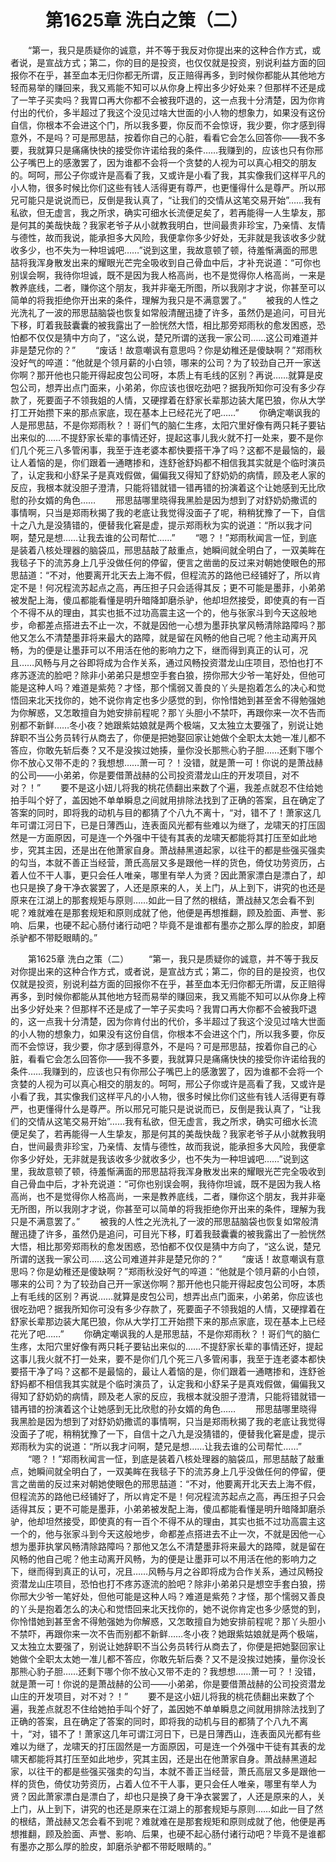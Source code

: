 # 　　第1625章 洗白之策（二）
　　“第一，我只是质疑你的诚意，并不等于我反对你提出来的这种合作方式，或者说，是宣战方式；第二，你的目的是投资，也仅仅就是投资，别说利益方面的回报你不在乎，甚至血本无归你都无所谓，反正赔得再多，到时候你都能从其他地方轻而易举的赚回来，我又焉能不知可以从你身上榨出多少好处来？但那样不还是成了一竿子买卖吗？我胃口再大你都不会被我吓退的，这一点我十分清楚，因为你肯付出的代价，多半超过了我这个没见过啥大世面的小人物的想象力，如果没有这份自信，你根本不会进这个门，所以我多要，你反而不会惊讶，我少要，你才感到得意外，不是吗？可是邢思喆，按着你自己的心脏，看看它会怎么回答你——我不多要，我就算只是痛痛快快的接受你许诺给我的条件……我赚到的，应该也只有你邢公子嘴巴上的感激罢了，因为谁都不会将一个贪婪的人视为可以真心相交的朋友的。呵呵，邢公子你或许是高看了我，又或许是小看了我，其实像我们这样平凡的小人物，很多时候比你们这些有钱人活得更有尊严，也更懂得什么是尊严。所以邢兄可能只是说说而已，反倒是我认真了，“让我们的交情从这笔交易开始”……我有私欲，但无虚言，我之所求，确实可细水长流便足矣了，若再能得一人生挚友，那是何其的美哉快哉？我家老爷子从小就教我明白，世间最贵非珍宝，乃亲情、友情与德性，故而我说，能承担多大风险，我便拿你多少好处，无非就是我该收多少就收多少，也不失为一种坦诚吧……”说到这里，我故意顿了顿，待羞惭满面的邢思喆将我浑身散发出来的耀眼光芒完全吸收到自己骨血中后，才补充说道：“可你也别误会啊，我待你坦诚，既不是因为我人格高尚，也不是觉得你人格高尚，一来是教养底线，二者，赚你这个朋友，我并非毫无所图，所以我刚才才说，你甚至可以简单的将我拒绝你开出来的条件，理解为我只是不满意罢了。”
　　被我的人性之光洗礼了一波的邢思喆脑袋也恢复如常般清醒迅捷了许多，虽然仍是追问，可目光下移，盯着我鼓囊囊的被我露出了一脸恍然大悟，相比那旁郑雨秋的愈发困惑，恐怕都不仅仅是猜中方向了，“这么说，楚兄所谓的送我一家公司……这公司难道并非是楚兄你的？”
　　“废话！故意嘲讽有意思吗？你是幼稚还是傻缺啊？”郑雨秋没好气的啐道：“他就是个领月薪的小白领，哪来的公司？为了较劲自己开一家送你啊？那开他也只能开得起皮包公司呀，本质上有毛线的区别？再说……就算是皮包公司，想弄出点门面来，小弟弟，你应该也很吃劲吧？据我所知你可没有多少存款了，死要面子不领我姐的人情，又硬撑着在舒家长辈那边装大尾巴狼，你从大学打工开始攒下来的那点家底，现在基本上已经花光了吧……”
　　你确定嘲讽我的人是邢思喆，不是你郑雨秋？！哥们气的脑仁生疼，太阳穴里好像有两只耗子要钻出来似的……不提舒家长辈的事情还好，提起这事儿我火就不打一处来，要不是你们几个死三八多管闲事，我至于连老婆本都快要搭干净了吗？这都不是最恼的，最让人着恼的是，你们跟着一通瞎掺和，连舒爸舒妈都不相信我其实就是个临时演员了，认定我和小舒呆子是真戏假做，偏偏我又得知了舒奶奶的病情，顾及老人家的反应，我根本就没胆子澄清，只能将错就错一错再错的扮演着这个让她感到无比欣慰的孙女婿的角色……
　　邢思喆哪里晓得我黑脸是因为想到了对舒奶奶撒谎的事情啊，只当是郑雨秋揭了我的老底让我觉得没面子了呢，稍稍犹豫了一下，自信十之八九是没猜错的，便替我化窘是虚，提示郑雨秋为实的说道：“所以我才问啊，楚兄是想……让我去谁的公司帮忙……”
　　“嗯？！”郑雨秋闻言一怔，到底是装着八核处理器的脑袋瓜，邢思喆敲了敲重点，她瞬间就全明白了，一双美眸在我毯子下的流苏身上几乎没做任何的停留，便言之凿凿的反过来对朝她使眼色的邢思喆道：“不对，他要离开北天去上海不假，但程流苏的路他已经铺好了，所以肯定不是！何况程流苏起点之高，再压担子只会适得其反；更不可能是墨菲，小弟弟被发配上海，傻瓜都能看懂是明升暗降卸磨杀驴，他却坦然接受，即使真的有一百个不得不从的理由，其实也抵不过功高震主这一个的，他与张家斗到今天这般地步，命都差点搭进去不止一次，不就是因他一心想为墨菲执掌风畅清除路障吗？那他又怎么不清楚墨菲将来最大的路障，就是留在风畅的他自己呢？他主动离开风畅，为的便是让墨菲可以不用活在他的影响力之下，继而得到真正的认可，况且……风畅与月之谷即将成为合作关系，通过风畅投资潜龙山庄项目，恐怕也打不疼苏逐流的脸吧？除非小弟弟只是想空手套白狼，捞你邢大少爷一笔好处，但他可能是这种人吗？难道是紫苑？才怪，那个懦弱又善良的丫头是抱着怎么的决心和觉悟回来北天找你的，她不说你肯定也多少感觉的到，你怜惜她到甚至舍不得勉强她为你解惑，又怎敢擅自为她安排前程呢？那丫头胆小不禁吓，再跟你来一次不告而别都不新鲜……冬小夜？她跟紫姑娘就是两个极端，又太独立太要强了，别说让她辞职不当公务员转行从商去了，你便是把她娶回家让她做个全职太太她一准儿都不答应，你敢先斩后奏？又不是没挨过她揍，量你没长那熊心豹子胆……还剩下哪个你不放心又带不走的？我想想……萧一可？！没错，就是萧一可！你说的是萧战赫的公司——小弟弟，你是要借萧战赫的公司投资潜龙山庄的开发项目，对不对？！”
　　要不是这小妞儿将我的桃花债翻出来数了个遍，我差点就忍不住给她拍手叫个好了，盖因她不单单瞬息之间就用排除法找到了正确的答案，且在确定了答案的同时，即将我的动机与目的都猜了个八九不离十，“对，错不了！萧家这几年可谓江河日下，已是日薄西山，连表面风光都有些难以为继了，龙啸天的打压固然是一方面原因，可是连一个外强中干徒有其表的龙啸天都能将其打压至如此地步，究其主因，还是出在他萧家自身。萧战赫黑道起家，以往干的都是些强买强卖的勾当，本就不善正当经营，萧氏高层又多是跟他一样的货色，倚仗功劳资历，占着人位不干人事，更只会任人唯亲，哪里有举人为贤？因此萧家漂白是漂白了，却也只是换了身干净衣裳罢了，人还是原来的人，关上门，从上到下，讲究的也还是原来在江湖上的那套规矩与原则……如此一目了然的根结，萧战赫又怎会看不到呢？难就难在是那套规矩和原则成就了他，他便是再想推翻，顾及脸面、声誉、影响、后果，也硬不起心肠付诸行动吧？毕竟不是谁都有墨亦之那么厚的脸皮，卸磨杀驴都不带眨眼睛的。”

　　第1625章 洗白之策（二）
　　“第一，我只是质疑你的诚意，并不等于我反对你提出来的这种合作方式，或者说，是宣战方式；第二，你的目的是投资，也仅仅就是投资，别说利益方面的回报你不在乎，甚至血本无归你都无所谓，反正赔得再多，到时候你都能从其他地方轻而易举的赚回来，我又焉能不知可以从你身上榨出多少好处来？但那样不还是成了一竿子买卖吗？我胃口再大你都不会被我吓退的，这一点我十分清楚，因为你肯付出的代价，多半超过了我这个没见过啥大世面的小人物的想象力，如果没有这份自信，你根本不会进这个门，所以我多要，你反而不会惊讶，我少要，你才感到得意外，不是吗？可是邢思喆，按着你自己的心脏，看看它会怎么回答你——我不多要，我就算只是痛痛快快的接受你许诺给我的条件……我赚到的，应该也只有你邢公子嘴巴上的感激罢了，因为谁都不会将一个贪婪的人视为可以真心相交的朋友的。呵呵，邢公子你或许是高看了我，又或许是小看了我，其实像我们这样平凡的小人物，很多时候比你们这些有钱人活得更有尊严，也更懂得什么是尊严。所以邢兄可能只是说说而已，反倒是我认真了，“让我们的交情从这笔交易开始”……我有私欲，但无虚言，我之所求，确实可细水长流便足矣了，若再能得一人生挚友，那是何其的美哉快哉？我家老爷子从小就教我明白，世间最贵非珍宝，乃亲情、友情与德性，故而我说，能承担多大风险，我便拿你多少好处，无非就是我该收多少就收多少，也不失为一种坦诚吧……”说到这里，我故意顿了顿，待羞惭满面的邢思喆将我浑身散发出来的耀眼光芒完全吸收到自己骨血中后，才补充说道：“可你也别误会啊，我待你坦诚，既不是因为我人格高尚，也不是觉得你人格高尚，一来是教养底线，二者，赚你这个朋友，我并非毫无所图，所以我刚才才说，你甚至可以简单的将我拒绝你开出来的条件，理解为我只是不满意罢了。”
　　被我的人性之光洗礼了一波的邢思喆脑袋也恢复如常般清醒迅捷了许多，虽然仍是追问，可目光下移，盯着我鼓囊囊的被我露出了一脸恍然大悟，相比那旁郑雨秋的愈发困惑，恐怕都不仅仅是猜中方向了，“这么说，楚兄所谓的送我一家公司……这公司难道并非是楚兄你的？”
　　“废话！故意嘲讽有意思吗？你是幼稚还是傻缺啊？”郑雨秋没好气的啐道：“他就是个领月薪的小白领，哪来的公司？为了较劲自己开一家送你啊？那开他也只能开得起皮包公司呀，本质上有毛线的区别？再说……就算是皮包公司，想弄出点门面来，小弟弟，你应该也很吃劲吧？据我所知你可没有多少存款了，死要面子不领我姐的人情，又硬撑着在舒家长辈那边装大尾巴狼，你从大学打工开始攒下来的那点家底，现在基本上已经花光了吧……”
　　你确定嘲讽我的人是邢思喆，不是你郑雨秋？！哥们气的脑仁生疼，太阳穴里好像有两只耗子要钻出来似的……不提舒家长辈的事情还好，提起这事儿我火就不打一处来，要不是你们几个死三八多管闲事，我至于连老婆本都快要搭干净了吗？这都不是最恼的，最让人着恼的是，你们跟着一通瞎掺和，连舒爸舒妈都不相信我其实就是个临时演员了，认定我和小舒呆子是真戏假做，偏偏我又得知了舒奶奶的病情，顾及老人家的反应，我根本就没胆子澄清，只能将错就错一错再错的扮演着这个让她感到无比欣慰的孙女婿的角色……
　　邢思喆哪里晓得我黑脸是因为想到了对舒奶奶撒谎的事情啊，只当是郑雨秋揭了我的老底让我觉得没面子了呢，稍稍犹豫了一下，自信十之八九是没猜错的，便替我化窘是虚，提示郑雨秋为实的说道：“所以我才问啊，楚兄是想……让我去谁的公司帮忙……”
　　“嗯？！”郑雨秋闻言一怔，到底是装着八核处理器的脑袋瓜，邢思喆敲了敲重点，她瞬间就全明白了，一双美眸在我毯子下的流苏身上几乎没做任何的停留，便言之凿凿的反过来对朝她使眼色的邢思喆道：“不对，他要离开北天去上海不假，但程流苏的路他已经铺好了，所以肯定不是！何况程流苏起点之高，再压担子只会适得其反；更不可能是墨菲，小弟弟被发配上海，傻瓜都能看懂是明升暗降卸磨杀驴，他却坦然接受，即使真的有一百个不得不从的理由，其实也抵不过功高震主这一个的，他与张家斗到今天这般地步，命都差点搭进去不止一次，不就是因他一心想为墨菲执掌风畅清除路障吗？那他又怎么不清楚墨菲将来最大的路障，就是留在风畅的他自己呢？他主动离开风畅，为的便是让墨菲可以不用活在他的影响力之下，继而得到真正的认可，况且……风畅与月之谷即将成为合作关系，通过风畅投资潜龙山庄项目，恐怕也打不疼苏逐流的脸吧？除非小弟弟只是想空手套白狼，捞你邢大少爷一笔好处，但他可能是这种人吗？难道是紫苑？才怪，那个懦弱又善良的丫头是抱着怎么的决心和觉悟回来北天找你的，她不说你肯定也多少感觉的到，你怜惜她到甚至舍不得勉强她为你解惑，又怎敢擅自为她安排前程呢？那丫头胆小不禁吓，再跟你来一次不告而别都不新鲜……冬小夜？她跟紫姑娘就是两个极端，又太独立太要强了，别说让她辞职不当公务员转行从商去了，你便是把她娶回家让她做个全职太太她一准儿都不答应，你敢先斩后奏？又不是没挨过她揍，量你没长那熊心豹子胆……还剩下哪个你不放心又带不走的？我想想……萧一可？！没错，就是萧一可！你说的是萧战赫的公司——小弟弟，你是要借萧战赫的公司投资潜龙山庄的开发项目，对不对？！”
　　要不是这小妞儿将我的桃花债翻出来数了个遍，我差点就忍不住给她拍手叫个好了，盖因她不单单瞬息之间就用排除法找到了正确的答案，且在确定了答案的同时，即将我的动机与目的都猜了个八九不离十，“对，错不了！萧家这几年可谓江河日下，已是日薄西山，连表面风光都有些难以为继了，龙啸天的打压固然是一方面原因，可是连一个外强中干徒有其表的龙啸天都能将其打压至如此地步，究其主因，还是出在他萧家自身。萧战赫黑道起家，以往干的都是些强买强卖的勾当，本就不善正当经营，萧氏高层又多是跟他一样的货色，倚仗功劳资历，占着人位不干人事，更只会任人唯亲，哪里有举人为贤？因此萧家漂白是漂白了，却也只是换了身干净衣裳罢了，人还是原来的人，关上门，从上到下，讲究的也还是原来在江湖上的那套规矩与原则……如此一目了然的根结，萧战赫又怎会看不到呢？难就难在是那套规矩和原则成就了他，他便是再想推翻，顾及脸面、声誉、影响、后果，也硬不起心肠付诸行动吧？毕竟不是谁都有墨亦之那么厚的脸皮，卸磨杀驴都不带眨眼睛的。”
